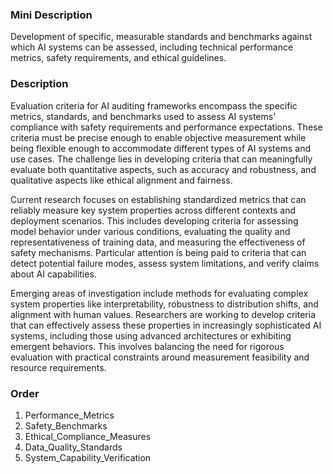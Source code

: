 ### Mini Description

Development of specific, measurable standards and benchmarks against which AI systems can be assessed, including technical performance metrics, safety requirements, and ethical guidelines.

### Description

Evaluation criteria for AI auditing frameworks encompass the specific metrics, standards, and benchmarks used to assess AI systems' compliance with safety requirements and performance expectations. These criteria must be precise enough to enable objective measurement while being flexible enough to accommodate different types of AI systems and use cases. The challenge lies in developing criteria that can meaningfully evaluate both quantitative aspects, such as accuracy and robustness, and qualitative aspects like ethical alignment and fairness.

Current research focuses on establishing standardized metrics that can reliably measure key system properties across different contexts and deployment scenarios. This includes developing criteria for assessing model behavior under various conditions, evaluating the quality and representativeness of training data, and measuring the effectiveness of safety mechanisms. Particular attention is being paid to criteria that can detect potential failure modes, assess system limitations, and verify claims about AI capabilities.

Emerging areas of investigation include methods for evaluating complex system properties like interpretability, robustness to distribution shifts, and alignment with human values. Researchers are working to develop criteria that can effectively assess these properties in increasingly sophisticated AI systems, including those using advanced architectures or exhibiting emergent behaviors. This involves balancing the need for rigorous evaluation with practical constraints around measurement feasibility and resource requirements.

### Order

1. Performance_Metrics
2. Safety_Benchmarks
3. Ethical_Compliance_Measures
4. Data_Quality_Standards
5. System_Capability_Verification
